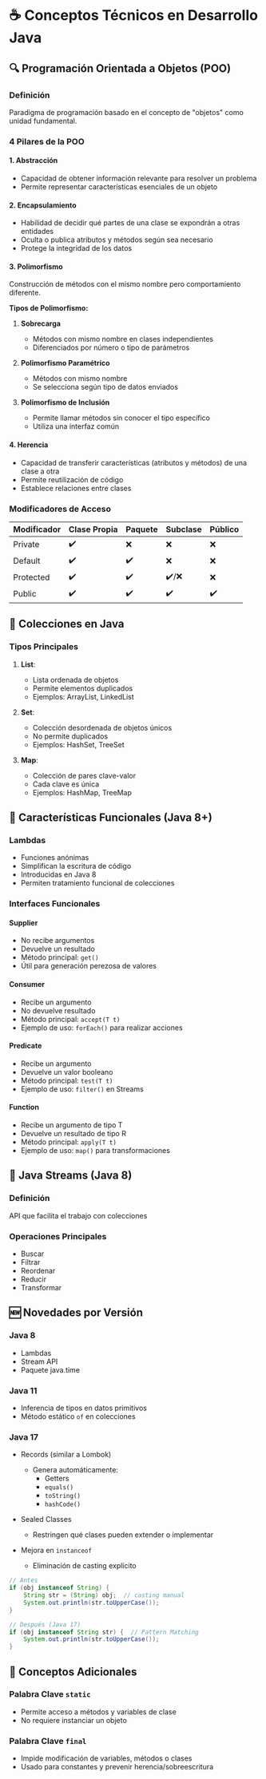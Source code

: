 # ☕ Conceptos Técnicos en Desarrollo Java

## 🔍 Programación Orientada a Objetos (POO)

### Definición
Paradigma de programación basado en el concepto de "objetos" como unidad fundamental.

### 4 Pilares de la POO

#### 1. Abstracción
- Capacidad de obtener información relevante para resolver un problema
- Permite representar características esenciales de un objeto

#### 2. Encapsulamiento
- Habilidad de decidir qué partes de una clase se expondrán a otras entidades
- Oculta o publica atributos y métodos según sea necesario
- Protege la integridad de los datos

#### 3. Polimorfismo
Construcción de métodos con el mismo nombre pero comportamiento diferente.

**Tipos de Polimorfismo:**
1. **Sobrecarga**
   - Métodos con mismo nombre en clases independientes
   - Diferenciados por número o tipo de parámetros

2. **Polimorfismo Paramétrico**
   - Métodos con mismo nombre 
   - Se selecciona según tipo de datos enviados

3. **Polimorfismo de Inclusión**
   - Permite llamar métodos sin conocer el tipo específico
   - Utiliza una interfaz común

#### 4. Herencia
- Capacidad de transferir características (atributos y métodos) de una clase a otra
- Permite reutilización de código
- Establece relaciones entre clases

### Modificadores de Acceso

| Modificador | Clase Propia | Paquete | Subclase | Público |
|------------|--------------|---------|----------|---------|
| Private    | ✔️           | ❌       | ❌        | ❌       |
| Default    | ✔️           | ✔️       | ❌        | ❌       |
| Protected  | ✔️           | ✔️       | ✔️/❌     | ❌       |
| Public     | ✔️           | ✔️       | ✔️        | ✔️       |

## 🧩 Colecciones en Java

### Tipos Principales
1. **List**: 
   - Lista ordenada de objetos
   - Permite elementos duplicados
   - Ejemplos: ArrayList, LinkedList

2. **Set**:
   - Colección desordenada de objetos únicos
   - No permite duplicados
   - Ejemplos: HashSet, TreeSet

3. **Map**:
   - Colección de pares clave-valor
   - Cada clave es única
   - Ejemplos: HashMap, TreeMap

## 🚀 Características Funcionales (Java 8+)

### Lambdas
- Funciones anónimas
- Simplifican la escritura de código
- Introducidas en Java 8
- Permiten tratamiento funcional de colecciones

### Interfaces Funcionales

#### Supplier
- No recibe argumentos
- Devuelve un resultado
- Método principal: `get()`
- Útil para generación perezosa de valores

#### Consumer
- Recibe un argumento
- No devuelve resultado
- Método principal: `accept(T t)`
- Ejemplo de uso: `forEach()` para realizar acciones

#### Predicate
- Recibe un argumento
- Devuelve un valor booleano
- Método principal: `test(T t)`
- Ejemplo de uso: `filter()` en Streams

#### Function
- Recibe un argumento de tipo T
- Devuelve un resultado de tipo R
- Método principal: `apply(T t)`
- Ejemplo de uso: `map()` para transformaciones

## 🌊 Java Streams (Java 8)

### Definición
API que facilita el trabajo con colecciones

### Operaciones Principales
- Buscar
- Filtrar
- Reordenar
- Reducir
- Transformar

## 🆕 Novedades por Versión

### Java 8
- Lambdas
- Stream API
- Paquete java.time

### Java 11
- Inferencia de tipos en datos primitivos
- Método estático `of` en colecciones

### Java 17
- Records (similar a Lombok)
  - Genera automáticamente:
    - Getters
    - `equals()`
    - `toString()`
    - `hashCode()`

- Sealed Classes
  - Restringen qué clases pueden extender o implementar

- Mejora en `instanceof`
  - Eliminación de casting explícito

```java
// Antes
if (obj instanceof String) {
    String str = (String) obj;  // casting manual
    System.out.println(str.toUpperCase());
}

// Después (Java 17)
if (obj instanceof String str) {  // Pattern Matching
    System.out.println(str.toUpperCase());
}
```

## 📌 Conceptos Adicionales

### Palabra Clave `static`
- Permite acceso a métodos y variables de clase
- No requiere instanciar un objeto

### Palabra Clave `final`
- Impide modificación de variables, métodos o clases
- Usado para constantes y prevenir herencia/sobreescritura
